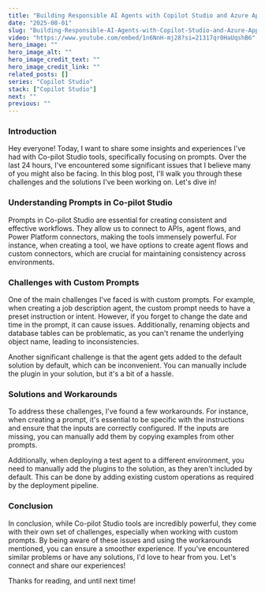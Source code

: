 ```yaml
---
title: "Building Responsible AI Agents with Copilot Studio and Azure Application Insights"
date: "2025-08-01"
slug: "Building-Responsible-AI-Agents-with-Copilot-Studio-and-Azure-Application-Insights"
video: "https://www.youtube.com/embed/1n6NnH-mj28?si=21317qr0HaUqshB6"
hero_image: ""
hero_image_alt: ""
hero_image_credit_text: ""
hero_image_credit_link: ""
related_posts: []
series: "Copilot Studio"
stack: ["Copilot Studio"]
next: ""
previous: ""
---
```


### Introduction
Hey everyone! Today, I want to share some insights and experiences I've had with Co-pilot Studio tools, specifically focusing on prompts. Over the last 24 hours, I've encountered some significant issues that I believe many of you might also be facing. In this blog post, I'll walk you through these challenges and the solutions I've been working on. Let's dive in!

### Understanding Prompts in Co-pilot Studio
Prompts in Co-pilot Studio are essential for creating consistent and effective workflows. They allow us to connect to APIs, agent flows, and Power Platform connectors, making the tools immensely powerful. For instance, when creating a tool, we have options to create agent flows and custom connectors, which are crucial for maintaining consistency across environments.

### Challenges with Custom Prompts
One of the main challenges I've faced is with custom prompts. For example, when creating a job description agent, the custom prompt needs to have a preset instruction or intent. However, if you forget to change the date and time in the prompt, it can cause issues. Additionally, renaming objects and database tables can be problematic, as you can't rename the underlying object name, leading to inconsistencies.

Another significant challenge is that the agent gets added to the default solution by default, which can be inconvenient. You can manually include the plugin in your solution, but it's a bit of a hassle.

### Solutions and Workarounds
To address these challenges, I've found a few workarounds. For instance, when creating a prompt, it's essential to be specific with the instructions and ensure that the inputs are correctly configured. If the inputs are missing, you can manually add them by copying examples from other prompts.

Additionally, when deploying a test agent to a different environment, you need to manually add the plugins to the solution, as they aren't included by default. This can be done by adding existing custom operations as required by the deployment pipeline.

### Conclusion
In conclusion, while Co-pilot Studio tools are incredibly powerful, they come with their own set of challenges, especially when working with custom prompts. By being aware of these issues and using the workarounds mentioned, you can ensure a smoother experience. If you've encountered similar problems or have any solutions, I'd love to hear from you. Let's connect and share our experiences!

Thanks for reading, and until next time\! 